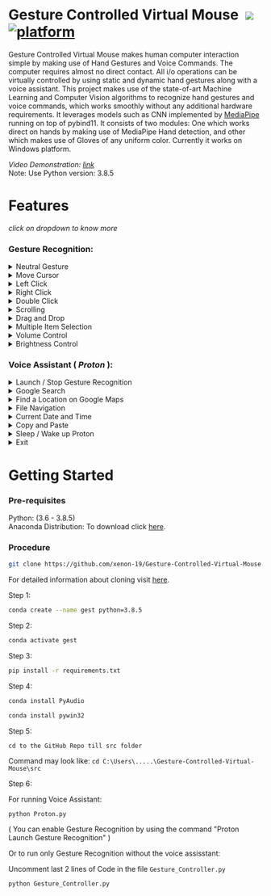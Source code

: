 

# Gesture Controlled Virtual Mouse &nbsp;[![](https://img.shields.io/badge/python-3.8.5-blue.svg)](https://www.python.org/downloads/) [![platform](https://img.shields.io/badge/platform-windows-green.svg)](https://github.com/xenon-19/Gesture_Controller) 

Gesture Controlled Virtual Mouse makes human computer interaction simple by making use of Hand Gestures and Voice Commands. The computer requires almost no direct contact. All i/o operations can be virtually controlled by using static and dynamic hand gestures along with a voice assistant. This project makes use of the state-of-art Machine Learning and Computer Vision algorithms to recognize hand gestures and voice commands, which works smoothly without any additional hardware requirements. It leverages models such as CNN implemented by [MediaPipe](https://github.com/google/mediapipe) running on top of pybind11. It consists of two modules: One which works direct on hands by making use of MediaPipe Hand detection, and other which makes use of Gloves of any uniform color. Currently it works on Windows platform.

 _Video Demonstration: [link](https://www.youtube.com/watch?v=ufm6tfgo-OA&ab_channel=Proton)_<br>
Note: Use Python version: 3.8.5

# Features
 _click on dropdown to know more_ <br>

### Gesture Recognition:
<details>
<summary>Neutral Gesture</summary>
 <figure>
  <img src="https://github.com/xenon-19/Gesture_Controller/blob/9be82cfc75aa4c04fff0e12dd4de853f9d83a101/demo_media/palm.gif" alt="Palm" width="711" height="400"><br>
  <figcaption>Neutral Gesture. Used to halt/stop execution of current gesture.</figcaption>
</figure>
</details>
 

<details>
<summary>Move Cursor</summary>
  <img src="https://github.com/xenon-19/Gesture_Controller/blob/e20edfb1f368ffa600d96bd91031942ec97cb2ab/demo_media/move%20mouse.gif" alt="Move Cursor" width="711" height="400"><br>
  <figcaption>Cursor is assigned to the midpoint of index and middle fingertips. This gesture moves the cursor to the desired location. Speed of the cursor movement is proportional to the speed of hand.</figcaption>
</details>

<details>
<summary>Left Click</summary>
<img src="https://github.com/xenon-19/Gesture_Controller/blob/9be82cfc75aa4c04fff0e12dd4de853f9d83a101/demo_media/left%20click.gif" alt="Left Click" width="711" height="400"><br>
 <figcaption>Gesture for single left click</figcaption>
</details>

<details>
<summary>Right Click</summary>
<img src="https://github.com/xenon-19/Gesture_Controller/blob/9be82cfc75aa4c04fff0e12dd4de853f9d83a101/demo_media/right%20click.gif" alt="Right Click" width="711" height="400"><br>
 <figcaption>Gesture for single right click</figcaption>
</details>

<details>
<summary>Double Click</summary>
<img src="https://github.com/xenon-19/Gesture_Controller/blob/9be82cfc75aa4c04fff0e12dd4de853f9d83a101/demo_media/double%20click.gif" alt="Double Click" width="711" height="400"><br>
 <figcaption>Gesture for double click</figcaption>
</details>

<details>
<summary>Scrolling</summary>
<img src="https://github.com/xenon-19/Gesture_Controller/blob/9be82cfc75aa4c04fff0e12dd4de853f9d83a101/demo_media/Scrolling.gif" alt="Scrolling" width="711" height="400"><br>
 <figcaption>Dynamic Gestures for horizontal and vertical scroll. The speed of scroll is proportional to the distance moved by pinch gesture from start point. Vertical and Horizontal scrolls are controlled by vertical and horizontal pinch movements respectively.</figcaption>
</details>

<details>
<summary>Drag and Drop</summary>
<img src="https://github.com/xenon-19/Gesture_Controller/blob/9be82cfc75aa4c04fff0e12dd4de853f9d83a101/demo_media/drag%20and%20drop.gif" alt="Drag and Drop" width="711" height="400"><br>
 <figcaption>Gesture for drag and drop functionality. Can be used to move/tranfer files from one directory to other.</figcaption>
</details>

<details>
<summary>Multiple Item Selection</summary>
<img src="https://github.com/xenon-19/Gesture_Controller/blob/9be82cfc75aa4c04fff0e12dd4de853f9d83a101/demo_media/multiple%20item%20selection.gif" alt="Multiple Item Selection" width="711" height="400"><br>
 <figcaption>Gesture to select multiple items</figcaption>
</details>

<details>
<summary>Volume Control</summary>
<img src="https://github.com/xenon-19/Gesture_Controller/blob/9be82cfc75aa4c04fff0e12dd4de853f9d83a101/demo_media/Volume%20control.gif" alt="Volume Control" width="711" height="400"><br>
 <figcaption>Dynamic Gestures for Volume control. The rate of increase/decrease of volume is proportional to the distance moved by pinch gesture from start point. </figcaption>
</details>

<details>
<summary>Brightness Control</summary>
<img src="https://github.com/xenon-19/Gesture_Controller/blob/9be82cfc75aa4c04fff0e12dd4de853f9d83a101/demo_media/Brigntness%20Control.gif" alt="Brightness Control" width="711" height="400"><br>
 <figcaption>Dynamic Gestures for Brightness control. The rate of increase/decrease of brightness is proportional to the distance moved by pinch gesture from start point. </figcaption>
</details>

### Voice Assistant ( ***Proton*** ):
<details>
<summary>Launch / Stop  Gesture Recognition</summary>
<img src="https://github.com/xenon-19/Gesture_Controller/blob/4041eedc2f75fa2923902000b606a05a677629e8/demo_media/voice%20commands/proton%20launch%20stop%20gest.png" alt="launch stop gesture recognition" width="250" height="auto">
<ul>
  <li>
    <code> Proton Launch Gesture Recognition </code><br>
    Turns on webcam for hand gesture recognition.
  </li>
  <li>
    <code> Proton Stop Gesture Recognition </code><br>
    Turns off webcam and stops gesture recognition.
    (Termination of Gesture controller can also be done via pressing <code>Enter</code> key in webcam window)
   </li>
</ul>
</details>

<details>
<summary>Google Search</summary>
<img src="https://github.com/xenon-19/Gesture_Controller/blob/4041eedc2f75fa2923902000b606a05a677629e8/demo_media/voice%20commands/proton%20search.png" alt="proton search github" width="800" height="auto">
<ul>
  <li>
    <code>Proton search {text_you_wish_to_search}</code><br>
    Opens a new tab on Chrome Browser if it is running, else opens a new window. Searches the given text on Google.
  </li>
</ul>
</details>

<details>
<summary>Find a Location on Google Maps</summary>
 <img src="https://github.com/xenon-19/Gesture_Controller/blob/4041eedc2f75fa2923902000b606a05a677629e8/demo_media/voice%20commands/proton%20find%20location.png" alt="proton find location" width="800" height="auto">
  <ol>
    <li> 
      <code>Proton Find a Location</code><br>
      Will ask the user for the location to be searched.
    </li>
    <li> 
      <code>{Location_you_wish_to_find}</code><br>
      Will find the required location on Google Maps in a new Chrome tab.
    </li>
  </ol>
</details>

<details>
<summary>File Navigation</summary>
<img src="https://github.com/xenon-19/Gesture_Controller/blob/4041eedc2f75fa2923902000b606a05a677629e8/demo_media/voice%20commands/proton%20list%20files.png" alt="proton list files" width="250" height="auto">&emsp;
 <img src="https://github.com/xenon-19/Gesture_Controller/blob/4041eedc2f75fa2923902000b606a05a677629e8/demo_media/voice%20commands/proton%20open.png" alt="proton open" width="250" height="auto">&emsp;
 <img src="https://github.com/xenon-19/Gesture_Controller/blob/4041eedc2f75fa2923902000b606a05a677629e8/demo_media/voice%20commands/proton%20go%20back.png" alt="proton go back" width="250" height="auto">
  <ul>
    <li>
      <code>Proton list files</code> / <code> Proton list </code><br>
      Will list the files and respective file_numbers in your Current Directory (by default C:)
    </li>
    <li>  
      <code> Proton open {file_number} </code><br>
      Opens the file / directory corresponding to specified file_number.
    </li>
    <li>
      <code>Proton go back </code> / <code> Proton back </code><br>
      Changes the Current Directory to Parent Directory and lists the files.
    </li>
  </ul>
</details>

<details>
<summary>Current Date and Time</summary>
<img src="https://github.com/xenon-19/Gesture_Controller/blob/d49c868acc41ac6c89489bfd80e5e5015a8cb571/demo_media/voice%20commands/proton%20date%20time.png" alt="proton date / time" width="250" height="auto">
  <ul>
    <li>
      <code> Proton what is today's date </code> / <code> Proton date </code><br>
      <code> Proton what is the time </code> / <code> Proton time </code><br>
      Returns the current date and time.
    </li>
  </ul>
</details>

<details>
<summary>Copy and Paste</summary>
 <img src="https://github.com/xenon-19/Gesture_Controller/blob/4041eedc2f75fa2923902000b606a05a677629e8/demo_media/voice%20commands/proton%20copy.png" alt="proton copy" width="500" height="auto">
 <img src="https://github.com/xenon-19/Gesture_Controller/blob/4041eedc2f75fa2923902000b606a05a677629e8/demo_media/voice%20commands/proton%20paste.png" alt="proton paste" width="500" height="auto">
  <ul>
    <li>
      <code> Proton Copy </code><br>
      Copies the selected text to clipboard.<br>
    </li>
    <li>
      <code> Proton Paste </code><br>
      Pastes the copied text.
    </li>
  </ul>
</details>

<details>
<summary>Sleep / Wake up Proton</summary>
  <img src="https://github.com/xenon-19/Gesture_Controller/blob/4041eedc2f75fa2923902000b606a05a677629e8/demo_media/voice%20commands/proton%20bye%20wake%20up.png" alt="proton sleep / wake up" width="250" height="auto">
  <ul>
    <li>
      Sleep<br>
      <code> Proton bye </code><br>
      Pauses voice command execution till the assistant is woken up.
    </li>
    <li>
      Wake up<br>
      <code> Proton wake up </code><br>
      Resumes voice command execution.
    </li>
  </ul>
</details>

<details>
<summary>Exit</summary>
   <img src="https://github.com/xenon-19/Gesture_Controller/blob/4041eedc2f75fa2923902000b606a05a677629e8/demo_media/voice%20commands/proton%20exit.png" alt="proton exit" width="250" height="auto">
  <ul>
    <li>
      <code> Proton Exit </code> <br>
      Terminates the voice assisstant thread. GUI window needs to be closed manually.
    </li>
  </ul>
</details>

# Getting Started

  ### Pre-requisites
  
  Python: (3.6 - 3.8.5)<br>
  Anaconda Distribution: To download click [here](https://www.anaconda.com/products/individual).
  
  ### Procedure
  ```bash
  git clone https://github.com/xenon-19/Gesture-Controlled-Virtual-Mouse.git
  ```
  For detailed information about cloning visit [here](https://docs.github.com/en/github/creating-cloning-and-archiving-repositories/cloning-a-repository-from-github/cloning-a-repository).
  
  Step 1: 
  ```bash
  conda create --name gest python=3.8.5
  ```
  
  Step 2:
  ```bash
  conda activate gest
  ```
  
  Step 3:
  ```bash
  pip install -r requirements.txt
  ```
  
  Step 4:
  ```bash 
  conda install PyAudio
  ```
  ```bash 
  conda install pywin32
  ```
  
  Step 5:
  ``` 
  cd to the GitHub Repo till src folder
  ```
  Command may look like: `cd C:\Users\.....\Gesture-Controlled-Virtual-Mouse\src`
  
  Step 6:
  
  For running Voice Assistant:
  ```bash 
  python Proton.py
  ```
  ( You can enable Gesture Recognition by using the command "Proton Launch Gesture Recognition" )
  
  Or to run only Gesture Recognition without the voice assisstant:
  
  Uncomment last 2 lines of Code in the file `Gesture_Controller.py`
  ```bash 
  python Gesture_Controller.py
  ```
  

  
